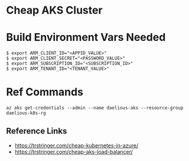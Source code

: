 # Cheap AKS Cluster


# Build Environment Vars Needed
```
$ export ARM_CLIENT_ID="<APPID_VALUE>"
$ export ARM_CLIENT_SECRET="<PASSWORD_VALUE>"
$ export ARM_SUBSCRIPTION_ID="<SUBSCRIPTION_ID>"
$ export ARM_TENANT_ID="<TENANT_VALUE>"
```

# Ref Commands
`az aks get-credentials --admin --name daelious-aks --resource-group daelious-k8s-rg`

## Reference Links
* https://trstringer.com/cheap-kubernetes-in-azure/
* https://trstringer.com/cheap-aks-load-balancer/